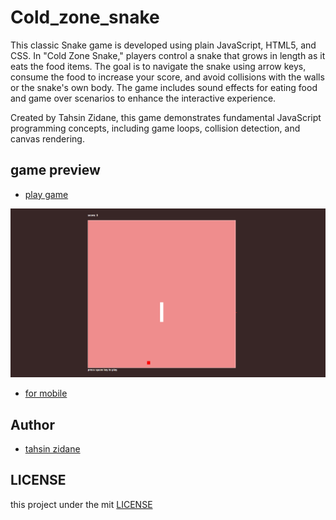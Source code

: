 # Cold_zone_snake
This classic Snake game is developed using plain JavaScript, HTML5, and CSS. In "Cold Zone Snake," players control a snake that grows in length as it eats the food items. The goal is to navigate the snake using arrow keys, consume the food to increase your score, and avoid collisions with the walls or the snake's own body. The game includes sound effects for eating food and game over scenarios to enhance the interactive experience.

Created by Tahsin Zidane, this game demonstrates fundamental JavaScript programming concepts, including game loops, collision detection, and canvas rendering.

## game preview

 - [play game](https://tahsinzidane.github.io/Cold_zone_snake/) 
<img src='./assets/preview.png' alt='game img preview'>

- [for mobile]()

## Author
 - [tahsin zidane](https://github.com/tahsinzidane)

## LICENSE
this project under the mit [LICENSE](./LICENSE) 
